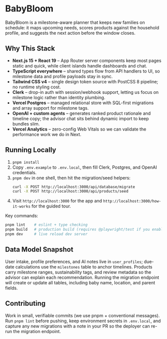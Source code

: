 # BabyBloom

BabyBloom is a milestone-aware planner that keeps new families on schedule: it maps upcoming needs, scores products against the household profile, and suggests the next action before the window closes.

## Why This Stack
- **Next.js 15 + React 19** – App Router server components keep most pages static and quick, while client islands handle dashboards and chat.
- **TypeScript everywhere** – shared types flow from API handlers to UI, so milestone data and profile payloads stay in sync.
- **Tailwind CSS v4** – single design token source with PostCSS 8 pipeline; no runtime styling cost.
- **Clerk** – drop-in auth with session/webhook support, letting us focus on milestone logic rather than identity plumbing.
- **Vercel Postgres** – managed relational store with SQL-first migrations and array support for milestone tags.
- **OpenAI + custom agents** – generates ranked product rationale and timeline copy; the advisor chat sits behind dynamic import to keep bundles slim.
- **Vercel Analytics** – zero-config Web Vitals so we can validate the performance work we do in Next.

## Running Locally
1. `pnpm install`
2. Copy `.env.example` to `.env.local`, then fill Clerk, Postgres, and OpenAI credentials.
3. `pnpm dev` in one shell, then hit the migration/seed helpers:
   ```bash
   curl -X POST http://localhost:3000/api/database/migrate
   curl -X POST http://localhost:3000/api/products/seed
   ```
4. Visit `http://localhost:3000` for the app and `http://localhost:3000/how-it-works` for the guided tour.

Key commands:
```bash
pnpm lint    # eslint + type checking
pnpm build   # production build (requires @playwright/test if you enable Playwright)
pnpm dev     # live reload dev server
```

## Data Model Snapshot
User intake, profile preferences, and AI notes live in `user_profiles`; due-date calculations use the `milestones` table to anchor timelines. Products carry milestone ranges, sustainability tags, and review metadata so the advisor can explain each recommendation. Running the migration endpoint will create or update all tables, including baby name, location, and parent fields.

## Contributing
Work in small, verifiable commits (we use pnpm + conventional messages). Run `pnpm lint` before pushing, keep environment secrets in `.env.local`, and capture any new migrations with a note in your PR so the deployer can re-run the migration endpoint.

